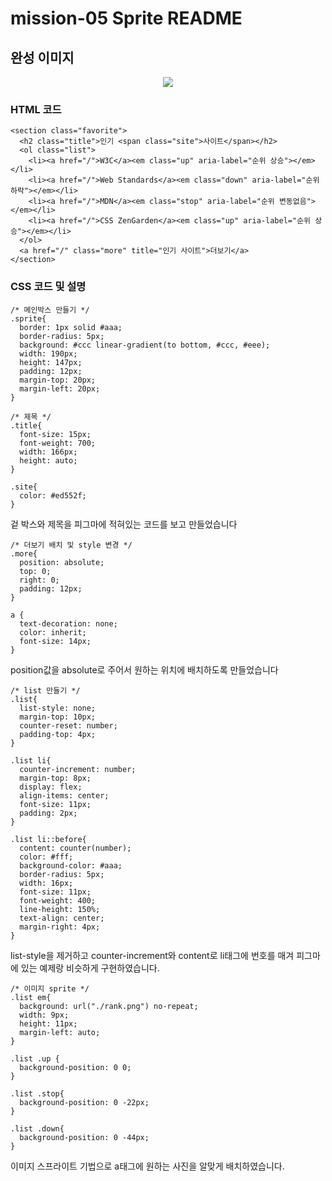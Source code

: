 # mission-05 Sprite README

## 완성 이미지
<p align="center">
  <img src="https://github.com/LKJ970524/home-work/assets/115642699/52d7fd61-c0d8-4bd3-8679-83ec3b94b44a">
</p>

### HTML 코드

    <section class="favorite">
      <h2 class="title">인기 <span class="site">사이트</span></h2>
      <ol class="list">
        <li><a href="/">W3C</a><em class="up" aria-label="순위 상승"></em></li>
        <li><a href="/">Web Standards</a><em class="down" aria-label="순위 하락"></em></li>
        <li><a href="/">MDN</a><em class="stop" aria-label="순위 변동없음"></em></li>
        <li><a href="/">CSS ZenGarden</a><em class="up" aria-label="순위 상승"></em></li>
      </ol>
      <a href="/" class="more" title="인기 사이트">더보기</a>
    </section>

### CSS 코드 및 설명

    /* 메인박스 만들기 */
    .sprite{
      border: 1px solid #aaa;
      border-radius: 5px;
      background: #ccc linear-gradient(to bottom, #ccc, #eee);
      width: 190px;
      height: 147px;
      padding: 12px;
      margin-top: 20px;
      margin-left: 20px;
    }

    /* 제목 */
    .title{
      font-size: 15px;
      font-weight: 700;
      width: 166px;
      height: auto;
    }

    .site{
      color: #ed552f;
    }

겉 박스와 제목을 피그마에 적혀있는 코드를 보고 만들었습니다

    /* 더보기 배치 및 style 변경 */
    .more{
      position: absolute;
      top: 0;
      right: 0;
      padding: 12px;
    }

    a {
      text-decoration: none;
      color: inherit;
      font-size: 14px;
    }

position값을 absolute로 주어서 원하는 위치에 배치하도록 만들었습니다

    /* list 만들기 */
    .list{
      list-style: none;
      margin-top: 10px;
      counter-reset: number;
      padding-top: 4px;
    }
 
    .list li{
      counter-increment: number;
      margin-top: 8px;
      display: flex;
      align-items: center;
      font-size: 11px;
      padding: 2px;
    }

    .list li::before{
      content: counter(number);
      color: #fff;
      background-color: #aaa;
      border-radius: 5px;
      width: 16px;
      font-size: 11px;
      font-weight: 400;
      line-height: 150%;
      text-align: center;
      margin-right: 4px;
    }

list-style을 제거하고 counter-increment와 content로 li태그에 번호를 매겨 피그마에 있는 예제랑 비슷하게 구현하였습니다.

    /* 이미지 sprite */
    .list em{
      background: url("./rank.png") no-repeat;
      width: 9px;
      height: 11px;
      margin-left: auto;
    }

    .list .up {
      background-position: 0 0;
    }

    .list .stop{
      background-position: 0 -22px;
    }

    .list .down{
      background-position: 0 -44px;
    }

이미지 스프라이트 기법으로 a태그에 원하는 사진을 알맞게 배치하였습니다.